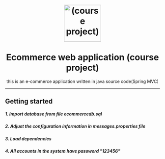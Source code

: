 <h1 align="center">
<br>
  <img src="https://res.cloudinary.com/dec25/image/upload/v1659378554/Artboard_1_copy_1_cbpaw9.png" alt="(course project)" width="120">
<br>
<br>
Ecommerce web application (course project)
</h1>

<p align="center">this is an e-commerce application written in java source code(Spring MVC)
</p>
<hr />

## Getting started
##### 1. Import database from file ecommercedb.sql
##### 2. Adjust the configuration information in messages.properties file
##### 3. Load dependencies
##### 4. All accounts in the system have password "123456"



